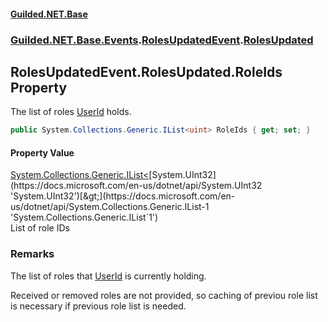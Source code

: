 
#### [Guilded.NET.Base](Guilded_NET_Base 'Guilded.NET.Base')
### [Guilded.NET.Base.Events](Guilded_NET_Base#Guilded_NET_Base_Events 'Guilded.NET.Base.Events').[RolesUpdatedEvent](RolesUpdatedEvent 'Guilded.NET.Base.Events.RolesUpdatedEvent').[RolesUpdated](RolesUpdatedEvent_RolesUpdated 'Guilded.NET.Base.Events.RolesUpdatedEvent.RolesUpdated')
## RolesUpdatedEvent.RolesUpdated.RoleIds Property

The list of roles [UserId](RolesUpdatedEvent_RolesUpdated_UserId 'Guilded.NET.Base.Events.RolesUpdatedEvent.RolesUpdated.UserId') holds.
```csharp
public System.Collections.Generic.IList<uint> RoleIds { get; set; }
```


#### Property Value
[System.Collections.Generic.IList&lt;](https://docs.microsoft.com/en-us/dotnet/api/System.Collections.Generic.IList-1 'System.Collections.Generic.IList`1')[System.UInt32](https://docs.microsoft.com/en-us/dotnet/api/System.UInt32 'System.UInt32')[&gt;](https://docs.microsoft.com/en-us/dotnet/api/System.Collections.Generic.IList-1 'System.Collections.Generic.IList`1')  
List of role IDs

### Remarks
  
The list of roles that [UserId](RolesUpdatedEvent_RolesUpdated_UserId 'Guilded.NET.Base.Events.RolesUpdatedEvent.RolesUpdated.UserId') is currently holding.  
  
Received or removed roles are not provided, so caching of previou role list is necessary if previous role list is needed.